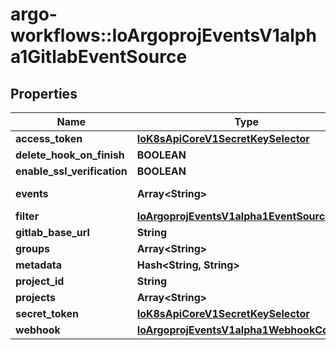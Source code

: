 # argo-workflows::IoArgoprojEventsV1alpha1GitlabEventSource

## Properties
Name | Type | Description | Notes
------------ | ------------- | ------------- | -------------
**access_token** | [**IoK8sApiCoreV1SecretKeySelector**](IoK8sApiCoreV1SecretKeySelector.md) |  | [optional] 
**delete_hook_on_finish** | **BOOLEAN** |  | [optional] 
**enable_ssl_verification** | **BOOLEAN** |  | [optional] 
**events** | **Array&lt;String&gt;** | Events are gitlab event to listen to. Refer https://github.com/xanzy/go-gitlab/blob/bf34eca5d13a9f4c3f501d8a97b8ac226d55e4d9/projects.go#L794. | [optional] 
**filter** | [**IoArgoprojEventsV1alpha1EventSourceFilter**](IoArgoprojEventsV1alpha1EventSourceFilter.md) |  | [optional] 
**gitlab_base_url** | **String** |  | [optional] 
**groups** | **Array&lt;String&gt;** |  | [optional] 
**metadata** | **Hash&lt;String, String&gt;** |  | [optional] 
**project_id** | **String** |  | [optional] 
**projects** | **Array&lt;String&gt;** |  | [optional] 
**secret_token** | [**IoK8sApiCoreV1SecretKeySelector**](IoK8sApiCoreV1SecretKeySelector.md) |  | [optional] 
**webhook** | [**IoArgoprojEventsV1alpha1WebhookContext**](IoArgoprojEventsV1alpha1WebhookContext.md) |  | [optional] 



